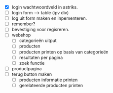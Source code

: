 - [x] login wachtwoordveld in astriks.
- [ ] login form --> table (ipv div)
- [ ] log uit form maken en inpementeren.
- [ ] remember?
- [ ] bevestiging voor regisreren.
- [ ] webshop
	- [ ] categorieën uitput
	- [ ] producten
	- [ ] producten printen op basis van categorieën
	- [ ] resultaten per pagina
	- [ ] zoek functie
- [ ] productpagina
- [ ] terug button maken
	- [ ] producten informatie printen
	- [ ] gerelateerde producten printen
